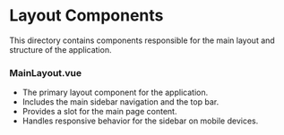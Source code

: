# Layout Components

This directory contains components responsible for the main layout and structure
of the application.

### MainLayout.vue

- The primary layout component for the application.
- Includes the main sidebar navigation and the top bar.
- Provides a slot for the main page content.
- Handles responsive behavior for the sidebar on mobile devices.
